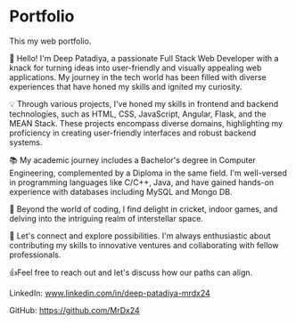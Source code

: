 # Portfolio

This my web portfolio.

👋 Hello! I'm Deep Patadiya, a passionate Full Stack Web Developer with a knack for turning ideas into user-friendly and visually appealing web applications. My journey in the tech world has been filled with diverse experiences that have honed my skills and ignited my curiosity.

💡 Through various projects, I've honed my skills in frontend and backend technologies, such as HTML, CSS, JavaScript, Angular, Flask, and the MEAN Stack. These projects encompass diverse domains, highlighting my proficiency in creating user-friendly interfaces and robust backend systems. 

📚 My academic journey includes a Bachelor's degree in Computer Engineering, complemented by a Diploma in the same field. I'm well-versed in programming languages like C/C++, Java, and have gained hands-on experience with databases including MySQL and Mongo DB. 

🚀 Beyond the world of coding, I find delight in cricket, indoor games, and delving into the intriguing realm of interstellar space.

🤝 Let's connect and explore possibilities. I'm always enthusiastic about contributing my skills to innovative ventures and collaborating with fellow professionals. 

👍Feel free to reach out and let's discuss how our paths can align. 

LinkedIn: www.linkedin.com/in/deep-patadiya-mrdx24 

GitHub: https://github.com/MrDx24
